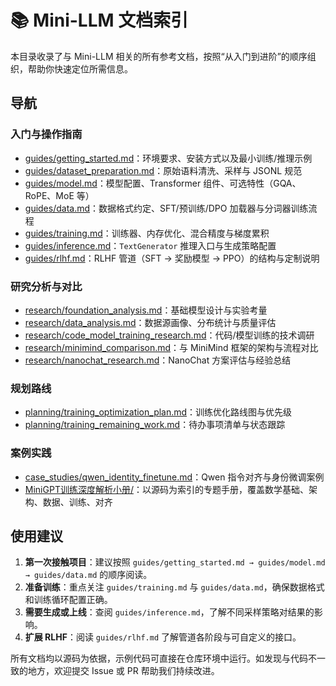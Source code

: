 # 📚 Mini-LLM 文档索引

本目录收录了与 Mini-LLM 相关的所有参考文档，按照“从入门到进阶”的顺序组织，帮助你快速定位所需信息。

## 导航

### 入门与操作指南

- [guides/getting_started.md](guides/getting_started.md)：环境要求、安装方式以及最小训练/推理示例
- [guides/dataset_preparation.md](guides/dataset_preparation.md)：原始语料清洗、采样与 JSONL 规范
- [guides/model.md](guides/model.md)：模型配置、Transformer 组件、可选特性（GQA、RoPE、MoE 等）
- [guides/data.md](guides/data.md)：数据格式约定、SFT/预训练/DPO 加载器与分词器训练流程
- [guides/training.md](guides/training.md)：训练器、内存优化、混合精度与梯度累积
- [guides/inference.md](guides/inference.md)：`TextGenerator` 推理入口与生成策略配置
- [guides/rlhf.md](guides/rlhf.md)：RLHF 管道（SFT → 奖励模型 → PPO）的结构与定制说明

### 研究分析与对比

- [research/foundation_analysis.md](research/foundation_analysis.md)：基础模型设计与实验考量
- [research/data_analysis.md](research/data_analysis.md)：数据源画像、分布统计与质量评估
- [research/code_model_training_research.md](research/code_model_training_research.md)：代码/模型训练的技术调研
- [research/minimind_comparison.md](research/minimind_comparison.md)：与 MiniMind 框架的架构与流程对比
- [research/nanochat_research.md](research/nanochat_research.md)：NanoChat 方案评估与经验总结

### 规划路线

- [planning/training_optimization_plan.md](planning/training_optimization_plan.md)：训练优化路线图与优先级
- [planning/training_remaining_work.md](planning/training_remaining_work.md)：待办事项清单与状态跟踪

### 案例实践

- [case_studies/qwen_identity_finetune.md](case_studies/qwen_identity_finetune.md)：Qwen 指令对齐与身份微调案例
- [MiniGPT训练深度解析小册/](MiniGPT训练深度解析小册/README.md)：以源码为索引的专题手册，覆盖数学基础、架构、数据、训练、对齐

## 使用建议

1. **第一次接触项目**：建议按照 `guides/getting_started.md → guides/model.md → guides/data.md` 的顺序阅读。
2. **准备训练**：重点关注 `guides/training.md` 与 `guides/data.md`，确保数据格式和训练循环配置正确。
3. **需要生成或上线**：查阅 `guides/inference.md`，了解不同采样策略对结果的影响。
4. **扩展 RLHF**：阅读 `guides/rlhf.md` 了解管道各阶段与可自定义的接口。

所有文档均以源码为依据，示例代码可直接在仓库环境中运行。如发现与代码不一致的地方，欢迎提交 Issue 或 PR 帮助我们持续改进。
